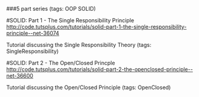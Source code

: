 ###5 part series (tags: OOP SOLID)




#SOLID: Part 1 - The Single Responsibility Principle
http://code.tutsplus.com/tutorials/solid-part-1-the-single-responsibility-principle--net-36074 

Tutorial discussing the Single Responsibility Theory (tags: SingleResponsibility)  


#SOLID: Part 2 - The Open/Closed Princple
http://code.tutsplus.com/tutorials/solid-part-2-the-openclosed-principle--net-36600 

Tutorial discussing the Open/Closed Principle (tags: OpenClosed)
